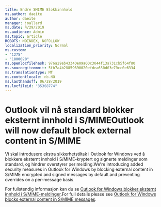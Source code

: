 ```yaml
---
title: Endre SMIME Blokkinnhold
ms.author: daeite
author: daeite
manager: joallard
ms.date: 4/29/2019
ms.audience: Admin
ms.topic: article
ROBOTS: NOINDEX, NOFOLLOW
localization_priority: Normal
ms.custom:
- "1275"
- "1800028"
ms.openlocfilehash: 976a29eb43340e09a00c3044f13a731cb5f64f80
ms.sourcegitcommit: 5fb7a4b28859690020efdea630d03e70cc0e6334
ms.translationtype: MT
ms.contentlocale: nb-NO
ms.lasthandoff: 06/28/2019
ms.locfileid: "35368774"
---
```

# <a name="outlook-will-now-default-block-external-content-in-smime"></a><span data-ttu-id="228ea-102">Outlook vil nå standard blokker eksternt innhold i S/MIME</span><span class="sxs-lookup"><span data-stu-id="228ea-102">Outlook will now default block external content in S/MIME</span></span>

<span data-ttu-id="228ea-103">Vi skal introdusere ekstra sikkerhetstiltak i Outlook for Windows ved å blokkere eksternt innhold i S/MIME-kryptert og signerte meldinger som standard, og hindrer overstyrer per melding.</span><span class="sxs-lookup"><span data-stu-id="228ea-103">We're introducing added security measures in Outlook for Windows by blocking external content in S/MIME encrypted and signed messages by default and preventing overrides on a per-message basis.</span></span>

<span data-ttu-id="228ea-104">For fullstendig informasjon kan du se [Outlook for Windows blokker eksternt innhold i S/MIME-meldinger](https://support.office.com/article/2d3a4af1-fe41-475f-a888-fc7b997d112e).</span><span class="sxs-lookup"><span data-stu-id="228ea-104">For full details please see [Outlook for Windows blocks external content in S/MIME messages](https://support.office.com/article/2d3a4af1-fe41-475f-a888-fc7b997d112e).</span></span>